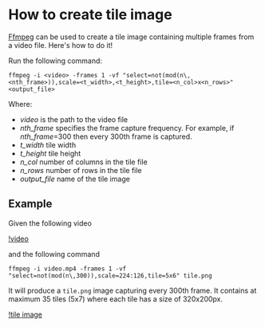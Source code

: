 # How to create tile image

[Ffmpeg](https://ffmpeg.org) can be used to create a tile image containing multiple frames from a video file. Here's how to do it!

Run the following command:

```
ffmpeg -i <video> -frames 1 -vf "select=not(mod(n\,<nth_frame>)),scale=<t_width>,<t_height>,tile=<n_col>x<n_rows>" <output_file>
```

Where:
* _video_ is the path to the video file
* _nth\_frame_ specifies the frame capture frequency. For example, if _nth\_frame_=300 then every 300th frame is captured.
* _t\_width_ tile width
* _t\_height_ tile height
* _n\_col_ number of columns in the tile file
* _n\_rows_ number of rows in the tile file
* _output\_file_ name of the tile image

## Example

Given the following video

[!video](video.mp4)

and the following command

```
ffmpeg -i video.mp4 -frames 1 -vf "select=not(mod(n\,300)),scale=224:126,tile=5x6" tile.png
```

It will produce a `tile.png` image capturing every 300th frame. It contains at maximum 35 tiles (5x7) where each tile has a size of 320x200px.

[!tile image](tile.png)
